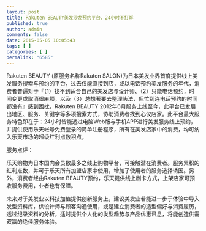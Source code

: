 ```yaml
---
layout: post
title: Rakuten BEAUTY美发沙龙预约平台，24小时不打烊
published: true
author: admin
comments: false
date: 2015-05-05 10:05:43
tags: [ ]
categories: [ ]
permalink: "6585"
---
```

Rakuten BEAUTY (原服务名称Rakuten SALON)为日本美发业界首度提供线上美发服务搜索与预约的平台，过去仅能直接到店，或以电话预约美发服务的年代，消费者普遍对于『（1）找不到适合自己的美发店与设计师、（2）只能电话预约，时间变更或取消很麻烦，以及（3）总想著要去整理头法，但忙到连电话预约的时间都没有』感到困扰，Rakuten BEAUTY 2012年6月服务上线至今，此平台已发展出地区、服务、关键字等多项搜索方式，协助消费者找到心仪店家。此平台最大服务特色即在于：24小时皆能透过电脑Web版与手机APP进行美发服务线上预约，并提供使用乐天帐号免费登录的简单注册程序，所有在美发店家中的消费，均可纳入乐天市场的超级红利点数积点。

服务点评：

乐天购物为日本国内会员数最多之线上购物平台，可接触潜在消费者。服务累积的红利点数，并可于乐天所有加盟店家中使用，增加了使用者的服务选择诱因。另外，消费者经由Rakuten BEAUTY预约，乐天提供线上刷卡方式，上架店家可预收服务费用，业者也有保障。

未来对于美发业以科技加值提供创新服务上，建议美发业若能进一步于体验中导入发型资料库，供设计师与顾客沟通使用，或是建立消费者的造型偏好与消费履历，透过纪录资料的分析，适时提供个人化的发型趋势与产品优惠讯息，将能创造供需双赢的绝佳服务体验。